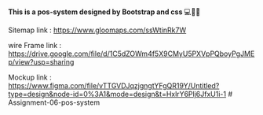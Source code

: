 <b>This is a pos-system designed by Bootstrap and css </b> 💻️👩‍💻️

Sitemap link :
https://www.gloomaps.com/ssWtinRk7W

wire Frame link :
https://drive.google.com/file/d/1C5dZOWm4f5X9CMyU5PXVpPQboyPgJMEp/view?usp=sharing

Mockup link :
https://www.figma.com/file/vTTGVDJqzjgngtYFgQR19Y/Untitled?type=design&node-id=0%3A1&mode=design&t=HxlrY6Plj6JfxU1i-1
#   A s s i g n m e n t - 0 6 - p o s - s y s t e m  
 